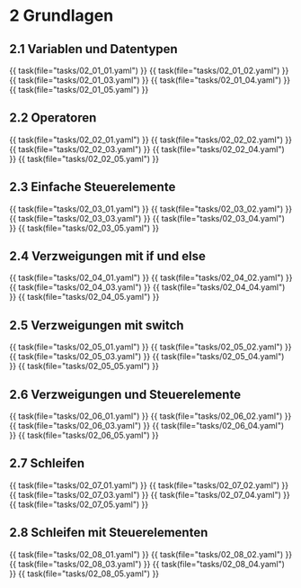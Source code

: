 # 2 Grundlagen

## 2.1 Variablen und Datentypen

{{ task(file="tasks/02_01_01.yaml") }}
{{ task(file="tasks/02_01_02.yaml") }}
{{ task(file="tasks/02_01_03.yaml") }}
{{ task(file="tasks/02_01_04.yaml") }}
{{ task(file="tasks/02_01_05.yaml") }}

## 2.2 Operatoren

{{ task(file="tasks/02_02_01.yaml") }}
{{ task(file="tasks/02_02_02.yaml") }}
{{ task(file="tasks/02_02_03.yaml") }}
{{ task(file="tasks/02_02_04.yaml") }}
{{ task(file="tasks/02_02_05.yaml") }}

## 2.3 Einfache Steuerelemente

{{ task(file="tasks/02_03_01.yaml") }}
{{ task(file="tasks/02_03_02.yaml") }}
{{ task(file="tasks/02_03_03.yaml") }}
{{ task(file="tasks/02_03_04.yaml") }}
{{ task(file="tasks/02_03_05.yaml") }}

## 2.4 Verzweigungen mit if und else

{{ task(file="tasks/02_04_01.yaml") }}
{{ task(file="tasks/02_04_02.yaml") }}
{{ task(file="tasks/02_04_03.yaml") }}
{{ task(file="tasks/02_04_04.yaml") }}
{{ task(file="tasks/02_04_05.yaml") }}

## 2.5 Verzweigungen mit switch

{{ task(file="tasks/02_05_01.yaml") }}
{{ task(file="tasks/02_05_02.yaml") }}
{{ task(file="tasks/02_05_03.yaml") }}
{{ task(file="tasks/02_05_04.yaml") }}
{{ task(file="tasks/02_05_05.yaml") }}

## 2.6 Verzweigungen und Steuerelemente

{{ task(file="tasks/02_06_01.yaml") }}
{{ task(file="tasks/02_06_02.yaml") }}
{{ task(file="tasks/02_06_03.yaml") }}
{{ task(file="tasks/02_06_04.yaml") }}
{{ task(file="tasks/02_06_05.yaml") }}

## 2.7 Schleifen

{{ task(file="tasks/02_07_01.yaml") }}
{{ task(file="tasks/02_07_02.yaml") }}
{{ task(file="tasks/02_07_03.yaml") }}
{{ task(file="tasks/02_07_04.yaml") }}
{{ task(file="tasks/02_07_05.yaml") }}

## 2.8 Schleifen mit Steuerelementen

{{ task(file="tasks/02_08_01.yaml") }}
{{ task(file="tasks/02_08_02.yaml") }}
{{ task(file="tasks/02_08_03.yaml") }}
{{ task(file="tasks/02_08_04.yaml") }}
{{ task(file="tasks/02_08_05.yaml") }}
